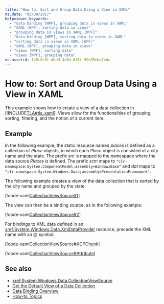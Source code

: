 ```yaml
---
title: "How to: Sort and Group Data Using a View in XAML"
ms.date: "03/30/2017"
helpviewer_keywords: 
  - "data binding [WPF], grouping data in views in XAML"
  - "XAML [WPF], sorting data in views"
  - "grouping data in views in XAML [WPF]"
  - "data binding [WPF], sorting data in views in XAML"
  - "sorting data in views in XAML [WPF]"
  - "XAML [WPF], grouping data in views"
  - "views [WPF], sorting data"
  - "views [WPF], grouping data"
ms.assetid: 145c8c3f-dbdd-4d0d-816f-90b35eba7eda
---
```

# How to: Sort and Group Data Using a View in XAML
This example shows how to create a view of a data collection in [!INCLUDE[TLA#tla_xaml](../../../../includes/tlasharptla-xaml-md.md)]. Views allow for the functionalities of grouping, sorting, filtering, and the notion of a current item.  
  
## Example  
 In the following example, the static resource named *places* is defined as a collection of *Place* objects, in which each *Place* object is consisted of a city name and the state. The prefix *src* is mapped to the namespace where the data source *Places* is defined. The prefix *scm* maps to `"clr-namespace:System.ComponentModel;assembly=WindowsBase"` and *dat* maps to `"clr-namespace:System.Windows.Data;assembly=PresentationFramework"`.  
  
 The following example creates a view of the data collection that is sorted by the city name and grouped by the state.  
  
 [!code-xaml[CollectionViewSource#1](~/samples/snippets/csharp/VS_Snippets_Wpf/CollectionViewSource/CS/window1.xaml#1)]  
  
 The view can then be a binding source, as in the following example:  
  
 [!code-xaml[CollectionViewSource#2](~/samples/snippets/csharp/VS_Snippets_Wpf/CollectionViewSource/CS/window1.xaml#2)]  
  
 For bindings to XML data defined in an <xref:System.Windows.Data.XmlDataProvider> resource, precede the XML name with an @ symbol.  
  
 [!code-xaml[CollectionViewSource#XDPChunk](~/samples/snippets/csharp/VS_Snippets_Wpf/CollectionViewSource/CS/window1.xaml#xdpchunk)]  
  
 [!code-xaml[CollectionViewSource#Attribute](~/samples/snippets/csharp/VS_Snippets_Wpf/CollectionViewSource/CS/window1.xaml#attribute)]  
  
## See also

- <xref:System.Windows.Data.CollectionViewSource>
- [Get the Default View of a Data Collection](how-to-get-the-default-view-of-a-data-collection.md)
- [Data Binding Overview](data-binding-overview.md)
- [How-to Topics](data-binding-how-to-topics.md)
